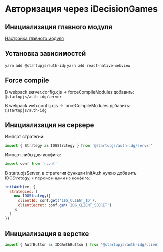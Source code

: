 # Авторизация через iDecisionGames

## Инициализация главного модуля
[Настройка главного модуля](/docs/auth/main)

## Установка зависимостей
`yarn add @startupjs/auth-idg`
`yarn add react-native-webview`

## Force compile
В webpack.server.config.cjs -> forceCompileModules добавить:
`@startupjs/auth-idg/server`

В webpack.web.config.cjs -> forceCompileModules добавить:
`@startupjs/auth-idg`

## Инициализация на сервере
Импорт стратегии:
```js
import { Strategy as IDGStrategy } from '@startupjs/auth-idg/server'
```

Импорт либы для конфига:
```js
import conf from 'nconf'
````

В startupjsServer, в стратегии функции initAuth нужно добавить IDGStrategy, с переменными из конфига:
```js
initAuth(ee, {
  strategies: [
    new IDGStrategy({
      clientId: conf.get('IDG_CLIENT_ID'),
      clientSecret: conf.get('IDG_CLIENT_SECRET')
    })
  ]
})
```

## Инициализация в верстке
```js
import { AuthButton as IDGAuthButton } from '@startupjs/auth-idg/client'
```

